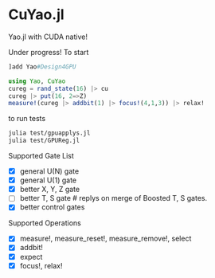 # CuYao.jl

Yao.jl with CUDA native!

Under progress! To start
```julia console
]add Yao#Design4GPU

using Yao, CuYao
cureg = rand_state(16) |> cu
cureg |> put(16, 2=>Z)
measure!(cureg |> addbit(1) |> focus!(4,1,3)) |> relax!
```
to run tests
```bash
julia test/gpuapplys.jl
julia test/GPUReg.jl
```

Supported Gate List
- [x] general U(N) gate
- [x] general U(1) gate
- [x] better X, Y, Z gate
- [ ] better T, S gate # replys on merge of Boosted T, S gates.
- [x] better control gates

Supported Operations
- [x] measure!, measure_reset!, measure_remove!, select
- [x] addbit!
- [x] expect
- [x] focus!, relax!
